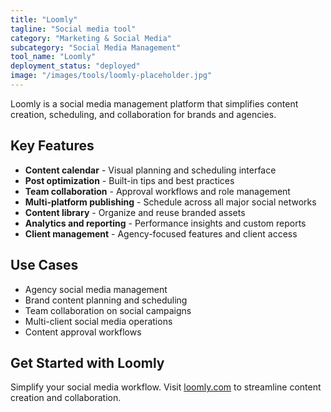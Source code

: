 ```yaml
---
title: "Loomly"
tagline: "Social media tool"
category: "Marketing & Social Media"
subcategory: "Social Media Management"
tool_name: "Loomly"
deployment_status: "deployed"
image: "/images/tools/loomly-placeholder.jpg"
---
```

Loomly is a social media management platform that simplifies content creation, scheduling, and collaboration for brands and agencies.

## Key Features

- **Content calendar** - Visual planning and scheduling interface
- **Post optimization** - Built-in tips and best practices
- **Team collaboration** - Approval workflows and role management
- **Multi-platform publishing** - Schedule across all major social networks
- **Content library** - Organize and reuse branded assets
- **Analytics and reporting** - Performance insights and custom reports
- **Client management** - Agency-focused features and client access

## Use Cases

- Agency social media management
- Brand content planning and scheduling
- Team collaboration on social campaigns
- Multi-client social media operations
- Content approval workflows

## Get Started with Loomly

Simplify your social media workflow. Visit [loomly.com](https://www.loomly.com) to streamline content creation and collaboration.
